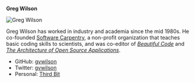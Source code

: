 **Greg Wilson**

![Greg Wilson](content/images/greg-wilson.png)

Greg Wilson has worked in industry and academia since the mid 1980s.
He co-founded [Software Carpentry](http://software-carpentry.org),
a non-profit organization that teaches basic coding skills to scientists,
and was co-editor of *[Beautiful Code](https://www.amazon.com/Beautiful-Code-Leading-Programmers-Practice/dp/0596510047/)*
and *[The Architecture of Open Source Applications](http://aosabook.org/)*.

* GitHub: [gvwilson](http://github.com/gvwilson/)
* Twitter: [gvwilson](https://twitter.com/gvwilson/)
* Personal: [Third Bit](http://third-bit.com/)
